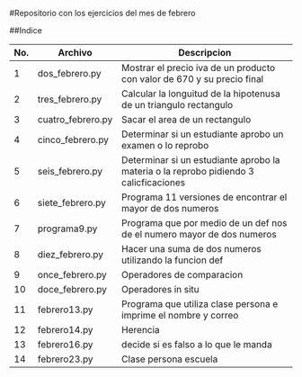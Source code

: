 #Repositorio con los ejercicios del mes de febrero

##Indice

|No.|Archivo|Descripcion|
|--|--|--|
|1|dos_febrero.py|Mostrar el precio iva de un producto con valor de 670 y su precio final|
|2|tres_febrero.py|Calcular la longuitud de la hipotenusa de un  triangulo rectangulo|
|3|cuatro_febrero.py|Sacar el area de un rectangulo|
|4|cinco_febrero.py|Determinar si un estudiante aprobo un examen o lo reprobo|
|5|seis_febrero.py| Determinar si un estudiante aprobo la materia o la reprobo pidiendo 3 calicficaciones|
|6|siete_febrero.py|Programa 11 versiones de encontrar el mayor de dos numeros|
|7|programa9.py|Programa que por medio de un def nos de el numero mayor de dos numeros|
|8|diez_febrero.py|Hacer una suma de dos numeros utilizando la funcion def|
|9|once_febrero.py|Operadores de comparacion|
|10|doce_febrero.py|Operadores in situ|
|11|febrero13.py|Programa que utiliza clase persona e imprime el nombre y correo|
|12|febrero14.py|Herencia|
|13|febrero16.py|decide si es falso a lo que le manda|
|14|febrero23.py|Clase persona escuela|